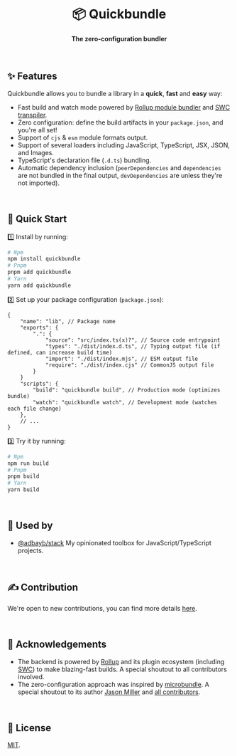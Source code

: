 <br>
<div align="center">
    <h1>📦 Quickbundle</h1>
    <strong>The zero-configuration bundler</strong>
</div>
<br>
<br>

## ✨ Features

Quickbundle allows you to bundle a library in a **quick**, **fast** and **easy** way:

-   Fast build and watch mode powered by [Rollup module bundler](https://rollupjs.org/) and [SWC transpiler](https://swc.rs/).
-   Zero configuration: define the build artifacts in your `package.json`, and you're all set!
-   Support of `cjs` & `esm` module formats output.
-   Support of several loaders including JavaScript, TypeScript, JSX, JSON, and Images.
-   TypeScript's declaration file (`.d.ts`) bundling.
-   Automatic dependency inclusion (`peerDependencies` and `dependencies` are not bundled in the final output, `devDependencies` are unless they're not imported).

<br>

## 🚀 Quick Start

1️⃣ Install by running:

```bash
# Npm
npm install quickbundle
# Pnpm
pnpm add quickbundle
# Yarn
yarn add quickbundle
```

2️⃣ Set up your package configuration (`package.json`):

```jsonc
{
	"name": "lib", // Package name
	"exports": {
		".": {
			"source": "src/index.ts(x)?", // Source code entrypoint
			"types": "./dist/index.d.ts", // Typing output file (if defined, can increase build time)
			"import": "./dist/index.mjs", // ESM output file
			"require": "./dist/index.cjs" // CommonJS output file
		}
	}
	"scripts": {
		"build": "quickbundle build", // Production mode (optimizes bundle)
		"watch": "quickbundle watch", // Development mode (watches each file change)
	},
	// ...
}
```

3️⃣ Try it by running:

```bash
# Npm
npm run build
# Pnpm
pnpm build
# Yarn
yarn build
```

<br>

## 🤩 Used by

-   [@adbayb/stack](https://github.com/adbayb/stack) My opinionated toolbox for JavaScript/TypeScript projects.

<br>

## ✍️ Contribution

We're open to new contributions, you can find more details [here](./CONTRIBUTING.md).

<br>

## 💙 Acknowledgements

-   The backend is powered by [Rollup](https://github.com/rollup/rollup) and its plugin ecosystem (including [SWC](https://github.com/swc-project/swc)) to make blazing-fast builds. A special shoutout to all contributors involved.
-   The zero-configuration approach was inspired by [microbundle](https://github.com/developit/microbundle). A special shoutout to its author [Jason Miller](https://github.com/developit) and [all contributors](https://github.com/developit/microbundle/graphs/contributors).

<br>

## 📖 License

[MIT](./LICENSE "License MIT").
